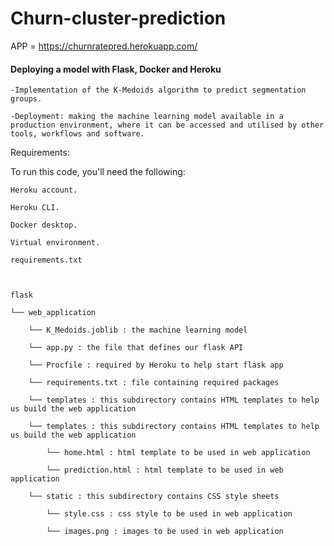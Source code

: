 # Churn-cluster-prediction

APP = https://churnratepred.herokuapp.com/


#### Deploying a model with Flask, Docker and Heroku

    -Implementation of the K-Medoids algorithm to predict segmentation groups.  

    -Deployment: making the machine learning model available in a production environment, where it can be accessed and utilised by other tools, workflows and software.   

Requirements:  

To run this code, you'll need the following:  
  
  
    Heroku account.   
    
    Heroku CLI.   
    
    Docker desktop. 
    
    Virtual environment.  
    
    requirements.txt  
    
    
 
    flask  

    └── web_application     
    
        └── K_Medoids.joblib : the machine learning model  
            
        └── app.py : the file that defines our flask API  
      
        └── Procfile : required by Heroku to help start flask app  
      
        └── requirements.txt : file containing required packages  
    
        └── templates : this subdirectory contains HTML templates to help us build the web application  
    
        └── templates : this subdirectory contains HTML templates to help us build the web application  
    
            └── home.html : html template to be used in web application  
        
            └── prediction.html : html template to be used in web application   
        
        └── static : this subdirectory contains CSS style sheets    
    
            └── style.css : css style to be used in web application    
        
            └── images.png : images to be used in web application     
          
            
            
        
  


